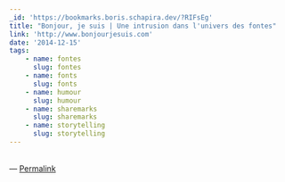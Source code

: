 ```yaml
---
_id: 'https://bookmarks.boris.schapira.dev/?RIFsEg'
title: "Bonjour, je suis | Une intrusion dans l'univers des fontes"
link: 'http://www.bonjourjesuis.com'
date: '2014-12-15'
tags:
    - name: fontes
      slug: fontes
    - name: fonts
      slug: fonts
    - name: humour
      slug: humour
    - name: sharemarks
      slug: sharemarks
    - name: storytelling
      slug: storytelling
---
```


<br>&#8212;
<a href="https://bookmarks.boris.schapira.dev/?RIFsEg" title="Permalink">Permalink</a>
